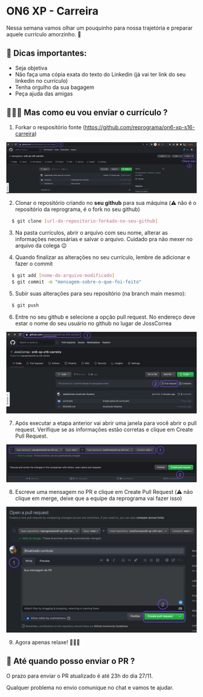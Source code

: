 # ON6 XP - Carreira

Nessa semana vamos olhar um pouquinho para nossa trajetória e preparar aquele currículo amorzinho. 💜

## 📝 Dicas importantes:
- Seja objetiva
- Não faça uma cópia exata do texto do Linkedin (já vai ter link do seu linkedin no currículo)
- Tenha orgulho da sua bagagem
- Peça ajuda das amigas

## 🤷🏾‍♀️ Mas como eu vou enviar o currículo ?
1. Forkar o respositório fonte (https://github.com/reprograma/on6-xp-s16-carreira)

  ![Fork](assets/fork.png)

2. Clonar o repositório criando no **seu github** para sua máquina (⚠️ não é o repositório da reprograma, é o fork no seu github)
  ``` bash
    $ git clone [url-do-repositorio-forkado-no-seu-github]
  ```

3. Na pasta currículos, abrir o arquivo com seu nome, alterar as informações necessárias e salvar o arquivo. Cuidado pra não mexer no arquivo da colega 😉

4. Quando finalizar as alterações no seu currículo, lembre de adicionar e fazer o commit
  ``` bash
    $ git add [nome-do-arquivo-modificado]
    $ git commit -m "mensagem-sobre-o-que-foi-feito"
  ```
5. Subir suas alterações para seu repositório (na branch main mesmo): 
  ``` bash
    $ git push
  ```

6. Entre no seu github e selecione a opção pull request. No endereço deve estar o nome do seu usuário no github no lugar de JossCorrea

 ![Fork](assets/pr.png)

7. Após executar a etapa anterior vai abrir uma janela para você abrir o pull request. Verifique se as informações estão corretas e clique em Create Pull Request.

  ![Fork](assets/pr1.png)

8. Escreve uma mensagem no PR e clique em Create Pull Request (⚠️ não clique em merge, deixe que a equipe da reprograma vai fazer isso)

 ![Fork](assets/pr2.png)

9. Agora apenas relaxe! 🧘🏾‍♀️

## 📅 Até quando posso enviar o PR ?

O prazo para enviar o PR atualizado é até 23h do dia 27/11.

Qualquer problema no envio comunique no chat e vamos te ajudar.
